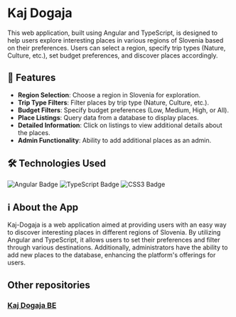# Kaj Dogaja

This web application, built using Angular and TypeScript, is designed to help users explore interesting places in various regions of Slovenia based on their preferences. Users can select a region, specify trip types (Nature, Culture, etc.), set budget preferences, and discover places accordingly.

## 🚀 Features

- **Region Selection**: Choose a region in Slovenia for exploration.
- **Trip Type Filters**: Filter places by trip type (Nature, Culture, etc.).
- **Budget Filters**: Specify budget preferences (Low, Medium, High, or All).
- **Place Listings**: Query data from a database to display places.
- **Detailed Information**: Click on listings to view additional details about the places.
- **Admin Functionality**: Ability to add additional places as an admin.

## 🛠️ Technologies Used

![Angular Badge](https://img.shields.io/badge/Angular-a6120d?logo=angular&logoColor=fff&style=for-the-badge)
![TypeScript Badge](https://img.shields.io/badge/TypeScript-3178C6?logo=typescript&logoColor=fff&style=for-the-badge)
![CSS3 Badge](https://img.shields.io/badge/CSS3-1572B6?logo=css3&logoColor=fff&style=for-the-badge)

## ℹ About the App

Kaj-Dogaja is a web application aimed at providing users with an easy way to discover interesting places in different regions of Slovenia. By utilizing Angular and TypeScript, it allows users to set their preferences and filter through various destinations. Additionally, administrators have the ability to add new places to the database, enhancing the platform's offerings for users.

## Other repositories
### [Kaj Dogaja BE](https://github.com/klemen-s/Kaj-Dogaja-BE.git)
